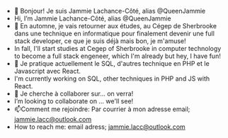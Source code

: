 - 👋 Bonjour! Je suis Jammie Lachance-Côté, alias @QueenJammie
- Hi, I’m Jammie Lachance-Côté, alias @QueenJammie
- 👀 En automne, je vais retourner aux études, au Cégep de Sherbrooke dans une technique en informatique pour finalement devenir une full stack developer, ce que je suis déjà mais bon, je m'amuse!
- In fall, I'll start studies at Cegep of Sherbrooke in computer technology to become a full stack engeneer, which I'm already but hey, I have fun!
- 🌱 Je pratique actuellement le SQL, d'autres technique en PHP et le Javascript avec React.
- I'm currently working on SQL, other techniques in PHP and JS with React.
- 💞️ Je cherche à collaborer sur... on verra!
- I’m looking to collaborate on ... we'll see!
- 📫Comment me rejoindre: Par courrier à mon adresse email; jammie.lacc@outlook.com
- How to reach me: email adress; jammie.lacc@outlook.com

<!---
Jammie Lachance-Côté/QueenJammie is a ✨ special ✨ repository because its `README.md` (this file) appears on your GitHub profile.
You can click the Preview link to take a look at your changes.
--->
